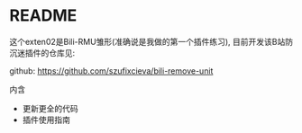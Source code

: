 # README

这个exten02是Bili-RMU雏形(准确说是我做的第一个插件练习), 目前开发该B站防沉迷插件的仓库见:

github: https://github.com/szufixcieva/bili-remove-unit

内含
- 更新更全的代码
- 插件使用指南